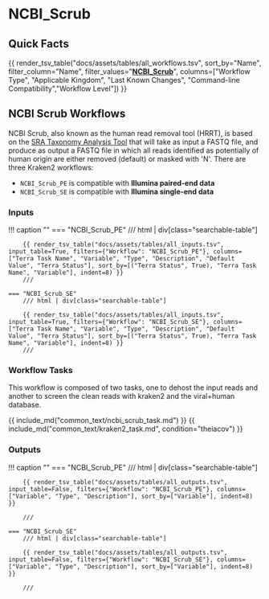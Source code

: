 # NCBI_Scrub

## Quick Facts

{{ render_tsv_table("docs/assets/tables/all_workflows.tsv", sort_by="Name", filter_column="Name", filter_values="[**NCBI_Scrub**](../workflows/standalone/ncbi_scrub.md)", columns=["Workflow Type", "Applicable Kingdom", "Last Known Changes", "Command-line Compatibility","Workflow Level"]) }}

## NCBI Scrub Workflows

NCBI Scrub, also known as the human read removal tool (HRRT), is based on the [SRA Taxonomy Analysis Tool](https://doi.org/10.1186/s13059-021-02490-0) that will take as input a FASTQ file, and produce as output a FASTQ file in which all reads identified as potentially of human origin are either removed (default) or masked with 'N'.
There are three Kraken2 workflows:

- `NCBI_Scrub_PE` is compatible with **Illumina paired-end data**
- `NCBI_Scrub_SE` is compatible with **Illumina single-end data**

### Inputs

!!! caption ""
    === "NCBI_Scrub_PE"
        /// html | div[class="searchable-table"]

        {{ render_tsv_table("docs/assets/tables/all_inputs.tsv", input_table=True, filters={"Workflow": "NCBI_Scrub_PE"}, columns=["Terra Task Name", "Variable", "Type", "Description", "Default Value", "Terra Status"], sort_by=[("Terra Status", True), "Terra Task Name", "Variable"], indent=8) }}
        ///

    === "NCBI_Scrub_SE"
        /// html | div[class="searchable-table"]

        {{ render_tsv_table("docs/assets/tables/all_inputs.tsv", input_table=True, filters={"Workflow": "NCBI_Scrub_SE"}, columns=["Terra Task Name", "Variable", "Type", "Description", "Default Value", "Terra Status"], sort_by=[("Terra Status", True), "Terra Task Name", "Variable"], indent=8) }}
        ///

### Workflow Tasks

This workflow is composed of two tasks, one to dehost the input reads and another to screen the clean reads with kraken2 and the viral+human database.

{{ include_md("common_text/ncbi_scrub_task.md") }}
{{ include_md("common_text/kraken2_task.md", condition="theiacov") }}

### Outputs

!!! caption ""
    === "NCBI_Scrub_PE"
        /// html | div[class="searchable-table"]

        {{ render_tsv_table("docs/assets/tables/all_outputs.tsv", input_table=False, filters={"Workflow": "NCBI_Scrub_PE"}, columns=["Variable", "Type", "Description"], sort_by=["Variable"], indent=8) }}

        ///

    === "NCBI_Scrub_SE"
        /// html | div[class="searchable-table"]

        {{ render_tsv_table("docs/assets/tables/all_outputs.tsv", input_table=False, filters={"Workflow": "NCBI_Scrub_SE"}, columns=["Variable", "Type", "Description"], sort_by=["Variable"], indent=8) }}
        
        ///
